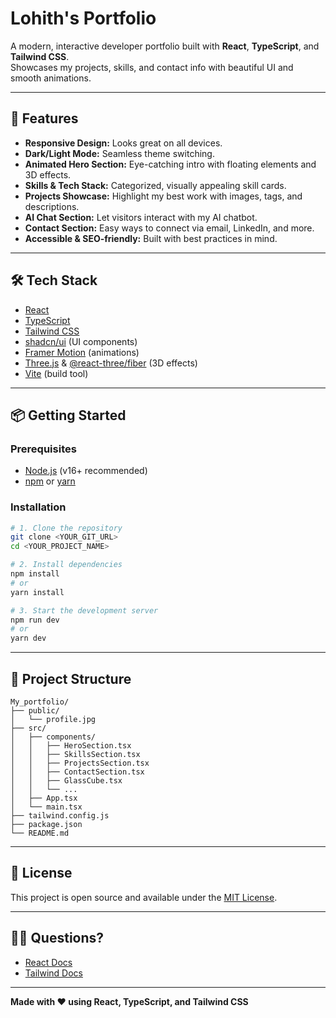 # Lohith's Portfolio

A modern, interactive developer portfolio built with **React**, **TypeScript**, and **Tailwind CSS**.  
Showcases my projects, skills, and contact info with beautiful UI and smooth animations.

---

## 🚀 Features

- **Responsive Design:** Looks great on all devices.
- **Dark/Light Mode:** Seamless theme switching.
- **Animated Hero Section:** Eye-catching intro with floating elements and 3D effects.
- **Skills & Tech Stack:** Categorized, visually appealing skill cards.
- **Projects Showcase:** Highlight my best work with images, tags, and descriptions.
- **AI Chat Section:** Let visitors interact with my AI chatbot.
- **Contact Section:** Easy ways to connect via email, LinkedIn, and more.
- **Accessible & SEO-friendly:** Built with best practices in mind.

---

## 🛠️ Tech Stack

- [React](https://react.dev/)
- [TypeScript](https://www.typescriptlang.org/)
- [Tailwind CSS](https://tailwindcss.com/)
- [shadcn/ui](https://ui.shadcn.com/) (UI components)
- [Framer Motion](https://www.framer.com/motion/) (animations)
- [Three.js](https://threejs.org/) & [@react-three/fiber](https://docs.pmnd.rs/react-three-fiber/getting-started/introduction) (3D effects)
- [Vite](https://vitejs.dev/) (build tool)

---

## 📦 Getting Started

### Prerequisites

- [Node.js](https://nodejs.org/) (v16+ recommended)
- [npm](https://www.npmjs.com/) or [yarn](https://yarnpkg.com/)

### Installation

```sh
# 1. Clone the repository
git clone <YOUR_GIT_URL>
cd <YOUR_PROJECT_NAME>

# 2. Install dependencies
npm install
# or
yarn install

# 3. Start the development server
npm run dev
# or
yarn dev
```

---

## 📝 Project Structure

```
My_portfolio/
├── public/
│   └── profile.jpg
├── src/
│   ├── components/
│   │   ├── HeroSection.tsx
│   │   ├── SkillsSection.tsx
│   │   ├── ProjectsSection.tsx
│   │   ├── ContactSection.tsx
│   │   ├── GlassCube.tsx
│   │   └── ...
│   ├── App.tsx
│   └── main.tsx
├── tailwind.config.js
├── package.json
└── README.md
```

---

## 📄 License

This project is open source and available under the [MIT License](LICENSE).

---

## 🙋‍♂️ Questions?

- [React Docs](https://react.dev/)
- [Tailwind Docs](https://tailwindcss.com/docs/installation)

---

**Made with ❤️ using React, TypeScript, and Tailwind CSS**
